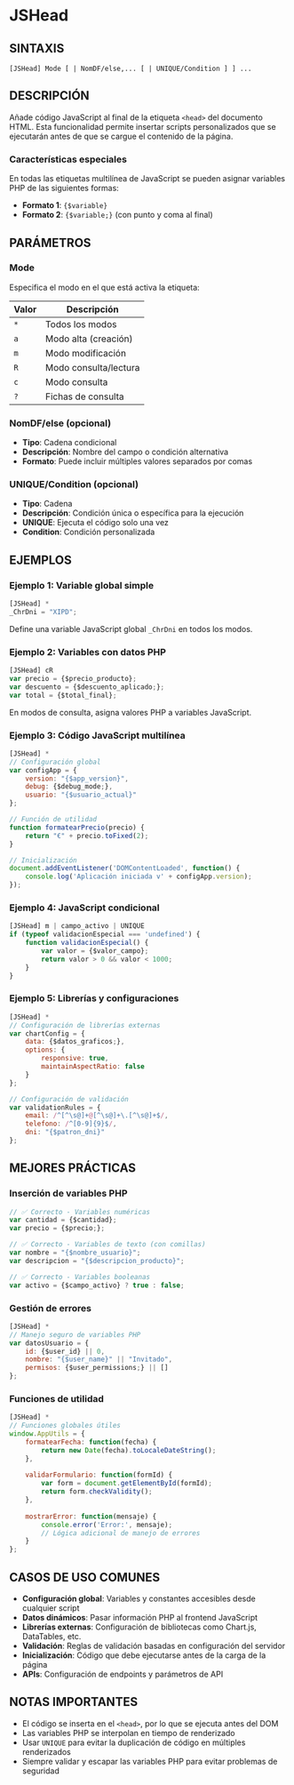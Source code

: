 # JSHead

## SINTAXIS

```
[JSHead] Mode [ | NomDF/else,... [ | UNIQUE/Condition ] ] ...
```

## DESCRIPCIÓN

Añade código JavaScript al final de la etiqueta `<head>` del documento HTML. Esta funcionalidad permite insertar scripts personalizados que se ejecutarán antes de que se cargue el contenido de la página.

### Características especiales
En todas las etiquetas multilínea de JavaScript se pueden asignar variables PHP de las siguientes formas:
- **Formato 1**: `{$variable}` 
- **Formato 2**: `{$variable;}` (con punto y coma al final)

## PARÁMETROS

### Mode
Especifica el modo en el que está activa la etiqueta:

| Valor | Descripción |
|-------|-------------|
| `*` | Todos los modos |
| `a` | Modo alta (creación) |
| `m` | Modo modificación |
| `R` | Modo consulta/lectura |
| `c` | Modo consulta |
| `?` | Fichas de consulta |

### NomDF/else (opcional)
- **Tipo**: Cadena condicional
- **Descripción**: Nombre del campo o condición alternativa
- **Formato**: Puede incluir múltiples valores separados por comas

### UNIQUE/Condition (opcional)
- **Tipo**: Cadena
- **Descripción**: Condición única o específica para la ejecución
- **UNIQUE**: Ejecuta el código solo una vez
- **Condition**: Condición personalizada

## EJEMPLOS

### Ejemplo 1: Variable global simple
```javascript
[JSHead] *
_ChrDni = "XIPD";
```
Define una variable JavaScript global `_ChrDni` en todos los modos.

### Ejemplo 2: Variables con datos PHP
```javascript
[JSHead] cR
var precio = {$precio_producto};
var descuento = {$descuento_aplicado;};
var total = {$total_final};
```
En modos de consulta, asigna valores PHP a variables JavaScript.

### Ejemplo 3: Código JavaScript multilínea
```javascript
[JSHead] *
// Configuración global
var configApp = {
    version: "{$app_version}",
    debug: {$debug_mode;},
    usuario: "{$usuario_actual}"
};

// Función de utilidad
function formatearPrecio(precio) {
    return "€" + precio.toFixed(2);
}

// Inicialización
document.addEventListener('DOMContentLoaded', function() {
    console.log('Aplicación iniciada v' + configApp.version);
});
```

### Ejemplo 4: JavaScript condicional
```javascript
[JSHead] m | campo_activo | UNIQUE
if (typeof validacionEspecial === 'undefined') {
    function validacionEspecial() {
        var valor = {$valor_campo};
        return valor > 0 && valor < 1000;
    }
}
```

### Ejemplo 5: Librerías y configuraciones
```javascript
[JSHead] *
// Configuración de librerías externas
var chartConfig = {
    data: {$datos_graficos;},
    options: {
        responsive: true,
        maintainAspectRatio: false
    }
};

// Configuración de validación
var validationRules = {
    email: /^[^\s@]+@[^\s@]+\.[^\s@]+$/,
    telefono: /^[0-9]{9}$/,
    dni: "{$patron_dni}"
};
```

## MEJORES PRÁCTICAS

### Inserción de variables PHP
```javascript
// ✅ Correcto - Variables numéricas
var cantidad = {$cantidad};
var precio = {$precio;};

// ✅ Correcto - Variables de texto (con comillas)
var nombre = "{$nombre_usuario}";
var descripcion = "{$descripcion_producto}";

// ✅ Correcto - Variables booleanas
var activo = {$campo_activo} ? true : false;
```

### Gestión de errores
```javascript
[JSHead] *
// Manejo seguro de variables PHP
var datosUsuario = {
    id: {$user_id} || 0,
    nombre: "{$user_name}" || "Invitado",
    permisos: {$user_permissions;} || []
};
```

### Funciones de utilidad
```javascript
[JSHead] *
// Funciones globales útiles
window.AppUtils = {
    formatearFecha: function(fecha) {
        return new Date(fecha).toLocaleDateString();
    },
    
    validarFormulario: function(formId) {
        var form = document.getElementById(formId);
        return form.checkValidity();
    },
    
    mostrarError: function(mensaje) {
        console.error('Error:', mensaje);
        // Lógica adicional de manejo de errores
    }
};
```

## CASOS DE USO COMUNES

- **Configuración global**: Variables y constantes accesibles desde cualquier script
- **Datos dinámicos**: Pasar información PHP al frontend JavaScript
- **Librerías externas**: Configuración de bibliotecas como Chart.js, DataTables, etc.
- **Validación**: Reglas de validación basadas en configuración del servidor
- **Inicialización**: Código que debe ejecutarse antes de la carga de la página
- **APIs**: Configuración de endpoints y parámetros de API

## NOTAS IMPORTANTES

- El código se inserta en el `<head>`, por lo que se ejecuta antes del DOM
- Las variables PHP se interpolan en tiempo de renderizado
- Usar `UNIQUE` para evitar la duplicación de código en múltiples renderizados
- Siempre validar y escapar las variables PHP para evitar problemas de seguridad